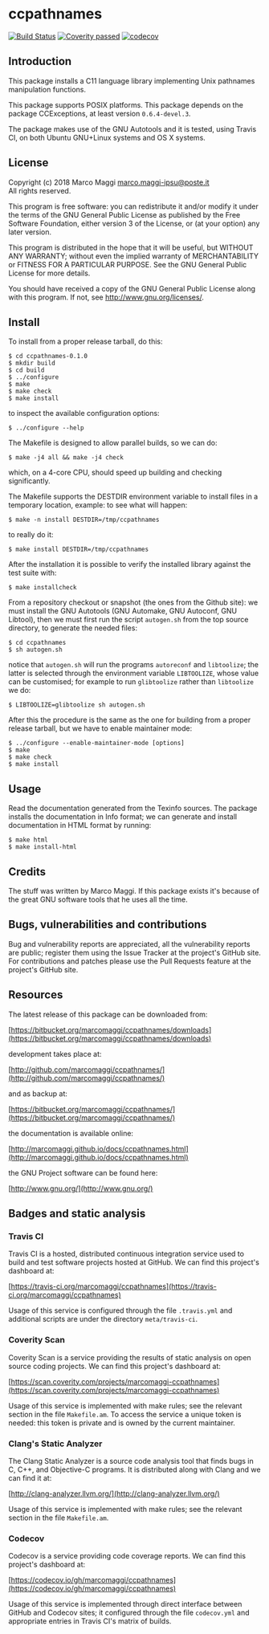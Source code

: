 # ccpathnames

[![Build Status](https://travis-ci.org/marcomaggi/ccpathnames.svg?branch=master)](https://travis-ci.org/marcomaggi/ccpathnames)
[![Coverity passed](https://scan.coverity.com/projects/12801/badge.svg)](https://scan.coverity.com/projects/marcomaggi-ccpathnames)
[![codecov](https://codecov.io/gh/marcomaggi/ccpathnames/branch/master/graph/badge.svg)](https://codecov.io/gh/marcomaggi/ccpathnames)


## Introduction

This package installs a C11 language library implementing Unix pathnames
manipulation functions.

  This package  supports POSIX platforms.   This package depends  on the
package CCExceptions, at least version `0.6.4-devel.3`.

  The package  makes use of  the GNU Autotools  and it is  tested, using
Travis CI, on both Ubuntu GNU+Linux systems and OS X systems.


## License

Copyright (c) 2018 Marco Maggi <marco.maggi-ipsu@poste.it><br/>
All rights reserved.

This program is free software: you  can redistribute it and/or modify it
under the  terms of the GNU  General Public License as  published by the
Free Software Foundation,  either version 3 of the License,  or (at your
option) any later version.

This program  is distributed  in the  hope that it  will be  useful, but
WITHOUT   ANY   WARRANTY;  without   even   the   implied  warranty   of
MERCHANTABILITY  or  FITNESS FOR  A  PARTICULAR  PURPOSE.  See  the  GNU
General Public License for more details.

You should have received a copy  of the GNU General Public License along
with this program.  If not, see <http://www.gnu.org/licenses/>.


## Install

To install from a proper release tarball, do this:

```
$ cd ccpathnames-0.1.0
$ mkdir build
$ cd build
$ ../configure
$ make
$ make check
$ make install
```

to inspect the available configuration options:

```
$ ../configure --help
```

The Makefile is designed to allow parallel builds, so we can do:

```
$ make -j4 all && make -j4 check
```

which,  on  a  4-core  CPU,   should  speed  up  building  and  checking
significantly.

The Makefile supports the DESTDIR  environment variable to install files
in a temporary location, example: to see what will happen:

```
$ make -n install DESTDIR=/tmp/ccpathnames
```

to really do it:

```
$ make install DESTDIR=/tmp/ccpathnames
```

After the  installation it is  possible to verify the  installed library
against the test suite with:

```
$ make installcheck
```

From a repository checkout or snapshot  (the ones from the Github site):
we  must install  the GNU  Autotools  (GNU Automake,  GNU Autoconf,  GNU
Libtool), then  we must first run  the script `autogen.sh` from  the top
source directory, to generate the needed files:

```
$ cd ccpathnames
$ sh autogen.sh

```

notice  that  `autogen.sh`  will   run  the  programs  `autoreconf`  and
`libtoolize`; the  latter is  selected through the  environment variable
`LIBTOOLIZE`,  whose  value  can  be  customised;  for  example  to  run
`glibtoolize` rather than `libtoolize` we do:

```
$ LIBTOOLIZE=glibtoolize sh autogen.sh
```

After this  the procedure  is the same  as the one  for building  from a
proper release tarball, but we have to enable maintainer mode:

```
$ ../configure --enable-maintainer-mode [options]
$ make
$ make check
$ make install
```

## Usage

Read the documentation generated from  the Texinfo sources.  The package
installs the documentation  in Info format; we can  generate and install
documentation in HTML format by running:

```
$ make html
$ make install-html
```


## Credits

The  stuff was  written by  Marco Maggi.   If this  package exists  it's
because of the great GNU software tools that he uses all the time.


## Bugs, vulnerabilities and contributions

Bug  and vulnerability  reports are  appreciated, all  the vulnerability
reports  are  public; register  them  using  the  Issue Tracker  at  the
project's GitHub  site.  For  contributions and  patches please  use the
Pull Requests feature at the project's GitHub site.


## Resources

The latest release of this package can be downloaded from:

[https://bitbucket.org/marcomaggi/ccpathnames/downloads](https://bitbucket.org/marcomaggi/ccpathnames/downloads)

development takes place at:

[http://github.com/marcomaggi/ccpathnames/](http://github.com/marcomaggi/ccpathnames/)

and as backup at:

[https://bitbucket.org/marcomaggi/ccpathnames/](https://bitbucket.org/marcomaggi/ccpathnames/)

the documentation is available online:

[http://marcomaggi.github.io/docs/ccpathnames.html](http://marcomaggi.github.io/docs/ccpathnames.html)

the GNU Project software can be found here:

[http://www.gnu.org/](http://www.gnu.org/)


## Badges and static analysis

### Travis CI

Travis CI is  a hosted, distributed continuous  integration service used
to build and test software projects  hosted at GitHub.  We can find this
project's dashboard at:

[https://travis-ci.org/marcomaggi/ccpathnames](https://travis-ci.org/marcomaggi/ccpathnames)

Usage of this  service is configured through the  file `.travis.yml` and
additional scripts are under the directory `meta/travis-ci`.


### Coverity Scan

Coverity Scan is  a service providing the results of  static analysis on
open source coding projects.  We can find this project's dashboard at:

[https://scan.coverity.com/projects/marcomaggi-ccpathnames](https://scan.coverity.com/projects/marcomaggi-ccpathnames)

Usage of this  service is implemented with make rules;  see the relevant
section in the file `Makefile.am`.  To access the service a unique token
is needed: this token is private and is owned by the current maintainer.


### Clang's Static Analyzer

The Clang Static Analyzer is a source code analysis tool that finds bugs
in C, C++, and Objective-C programs.  It is distributed along with Clang
and we can find it at:

[http://clang-analyzer.llvm.org/](http://clang-analyzer.llvm.org/)

Usage of this  service is implemented with make rules;  see the relevant
section in the file `Makefile.am`.


### Codecov

Codecov is a service providing code  coverage reports.  We can find this
project's dashboard at:

[https://codecov.io/gh/marcomaggi/ccpathnames](https://codecov.io/gh/marcomaggi/ccpathnames)

Usage of  this service is  implemented through direct  interface between
GitHub and Codecov  sites; it configured through  the file `codecov.yml`
and appropriate entries in Travis CI's matrix of builds.

